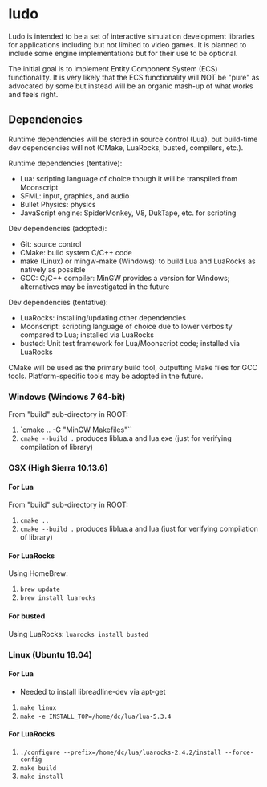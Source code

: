 # ludo

Ludo is intended to be a set of interactive simulation development libraries for applications including but not limited to video games.  It is planned to include some engine implementations but for their use to be optional.

The initial goal is to implement Entity Component System (ECS) functionality.  It is very likely that the ECS functionality will NOT be "pure" as advocated by some but instead will be an organic mash-up of what works and feels right.

## Dependencies

Runtime dependencies will be stored in source control (Lua), but build-time dev dependencies will not (CMake, LuaRocks, busted, compilers, etc.).

Runtime dependencies (tentative):
- Lua: scripting language of choice though it will be transpiled from Moonscript
- SFML: input, graphics, and audio
- Bullet Physics: physics
- JavaScript engine: SpiderMonkey, V8, DukTape, etc. for scripting

Dev dependencies (adopted):
- Git: source control
- CMake: build system C/C++ code
- make (Linux) or mingw-make (Windows): to build Lua and LuaRocks as natively as possible
- GCC: C/C++ compiler: MinGW provides a version for Windows; alternatives may be investigated in the future

Dev dependencies (tentative):
- LuaRocks: installing/updating other dependencies
- Moonscript: scripting language of choice due to lower verbosity compared to Lua; installed via LuaRocks
- busted: Unit test framework for Lua/Moonscript code; installed via LuaRocks

CMake will be used as the primary build tool, outputting Make files for GCC tools.  Platform-specific tools may be adopted in the future.

### Windows (Windows 7 64-bit)

From "build" sub-directory in ROOT:
1. `cmake .. -G "MinGW Makefiles"``
2. `cmake --build .`
produces liblua.a and lua.exe (just for verifying compilation of library)

### OSX (High Sierra 10.13.6)

#### For Lua

From "build" sub-directory in ROOT:
1. `cmake ..`
2. `cmake --build .`
produces liblua.a and lua (just for verifying compilation of library)

#### For LuaRocks

Using HomeBrew:
1. `brew update`
2. `brew install luarocks`

#### For busted

Using LuaRocks: `luarocks install busted`

### Linux (Ubuntu 16.04)

#### For Lua

- Needed to install libreadline-dev via apt-get

1. `make linux`
2. `make -e INSTALL_TOP=/home/dc/lua/lua-5.3.4`

#### For LuaRocks

1. `./configure --prefix=/home/dc/lua/luarocks-2.4.2/install --force-config`
2. `make build`
3. `make install`
